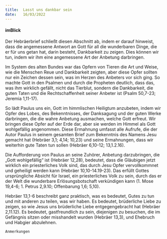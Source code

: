 ```yaml
---
title:  Lasst uns dankbar sein
date:   16/03/2022
---
```


#### imBlick

Der Hebräerbrief schließt diesen Abschnitt ab, indem er darauf hinweist, dass die angemessene Antwort an Gott für all die wunderbaren Dinge, die er für uns getan hat, darin besteht, Dankbarkeit zu zeigen. Dies können wir tun, indem wir ihm eine angemessene Art der Anbetung darbringen.

Im System des alten Bundes war das Opfern von Tieren die Art und Weise, wie die Menschen Reue und Dankbarkeit zeigten, aber diese Opfer sollten nur ein Zeichen dessen sein, was im Herzen des Anbeters vor sich ging. So machte Gott in den Psalmen und durch die Propheten deutlich, dass das, was ihm wirklich gefällt, nicht das Tierblut, sondern die Dankbarkeit, die guten Taten und die Rechtschaffenheit seiner Anbeter ist (Psalm 50,7-23; Jeremia 1,11-17).

So lädt Paulus uns ein, Gott im himmlischen Heiligtum anzubeten, indem wir Opfer des Lobes, des Bekenntnisses, der Danksagung und der guten Werke darbringen, die die wahre Anbetung ausmachen, welche Gott erfreut. Wir bringen diese Opfer auf der Erde dar, aber sie werden im Himmel als Gott wohlgefällig angenommen. Diese Ermahnung umfasst alle Aufrufe, die der Autor Paulus in seinem gesamten Brief zum Bekenntnis des Namens Jesu gemacht hat (Hebräer 3,1; 4,14; 10,23) und seine Ermahnungen, dass wir weiterhin gute Taten tun sollen (Hebräer 6,10-12; 13,1.2.16).

Die Aufforderung von Paulus an seine Zuhörer, Anbetung darzubringen, die „Gott wohlgefällig“ ist (Hebräer 12,28), bedeutet, dass die Gläubigen jetzt wirklich ein priesterliches Volk sind, das durch Jesu Opfer vervollkommnet und geheiligt werden kann (Hebräer 10,10-14.19-23). Das erfüllt Gottes ursprüngliche Absicht für Israel, ein priesterliches Volk zu sein, durch das er der Welt die wunderbare Erlösungsbotschaft verkündigen kann (1. Mose 19,4-6; 1. Petrus 2,9.10; Offenbarung 1,6; 5,10).

Hebräer 13,1-6 beschreibt ganz praktisch, was es bedeutet, Gutes zu tun und mit anderen zu teilen, was wir haben. Es bedeutet, brüderliche Liebe zu zeigen, so wie Jesus uns brüderliche Liebe entgegengebracht hat (Hebräer 2,11.12). Es bedeutet, gastfreundlich zu sein, diejenigen zu besuchen, die im Gefängnis sitzen oder misshandelt wurden (Hebräer 13,3), und Ehebruch und Habgier abzulehnen.


`Anmerkungen`
